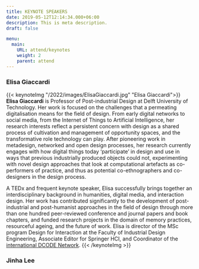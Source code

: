 ```yaml
---
title: KEYNOTE SPEAKERS
date: 2019-05-12T12:14:34.000+06:00
description: This is meta description.
draft: false

menu:
  main:
    URL: attend/keynotes
    weight: 2
    parent: attend
---
```


### Elisa Giaccardi
{{< keynoteImg "/2022/images/ElisaGiaccardi.jpg" "Elisa Giaccardi">}}
**Elisa Giaccardi** is Professor of Post-industrial Design at Delft University of Technology. Her work is focused on the challenges that a permeating digitalisation means for the field of design. From early digital networks to social media, from the Internet of Things to Artificial Intelligence, her research interests reflect a persistent concern with design as a shared process of cultivation and management of opportunity spaces, and the transformative role technology can play. After pioneering work in metadesign, networked and open design processes, her research currently engages with how digital things today ‘participate’ in design and use in ways that previous industrially produced objects could not, experimenting with novel design approaches that look at computational artefacts as co­-performers of practice, and thus as potential co-ethnographers and co­-designers in the design process.

A TEDx and frequent keynote speaker, Elisa successfully brings together an interdisciplinary background in humanities, digital media, and interaction design. Her work has contributed significantly to the development of post-industrial and post-humanist approaches in the field of design through more than one hundred peer-reviewed conference and journal papers and book chapters, and funded research projects in the domain of memory practices, resourceful ageing, and the future of work. Elisa is director of the MSc program Design for Interaction at the Faculty of Industrial Design Engineering, Associate Editor for Springer HCI, and Coordinator of the [international DCODE Network](www.dcode-network.eu).
{{< /keynoteImg >}}



### Jinha Lee
